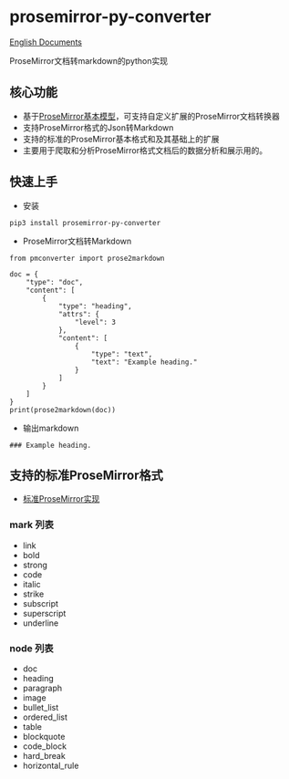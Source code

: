 # prosemirror-py-converter

[English Documents](README.md)

ProseMirror文档转markdown的python实现

## 核心功能

- 基于[ProseMirror基本模型](https://prosemirror.net/docs/ref/#model)，可支持自定义扩展的ProseMirror文档转换器
- 支持ProseMirror格式的Json转Markdown
- 支持的标准的ProseMirror基本格式和及其基础上的扩展
- 主要用于爬取和分析ProseMirror格式文档后的数据分析和展示用的。

## 快速上手

- 安装

```
pip3 install prosemirror-py-converter
```

- ProseMirror文档转Markdown

```
from pmconverter import prose2markdown

doc = {
    "type": "doc",
    "content": [
        {
            "type": "heading",
            "attrs": {
                "level": 3
            },
            "content": [
                {
                    "type": "text",
                    "text": "Example heading."
                }
            ]
        }
    ]
}
print(prose2markdown(doc))
```

- 输出markdown

```
### Example heading.
```

## 支持的标准ProseMirror格式

- [标准ProseMirror实现](pmconverter/prose_mirror_std_models.py)

### mark 列表

- link
- bold
- strong
- code
- italic
- strike
- subscript
- superscript
- underline

### node 列表

- doc
- heading
- paragraph
- image
- bullet_list
- ordered_list
- table
- blockquote
- code_block
- hard_break
- horizontal_rule
